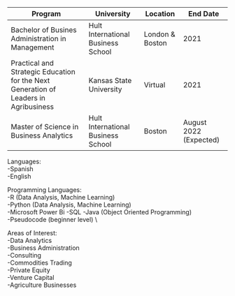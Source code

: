 | Program | University | Location | End Date |
| --- | --- | --- | --- |
| Bachelor of Busines Administration in Management | Hult International Business School | London & Boston | 2021 |
| Practical and Strategic Education for the Next Generation of Leaders in Agribusiness | Kansas State University  | Virtual | 2021 |
| Master of Science in Business Analytics | Hult International Business School | Boston | August 2022 (Expected) |



Languages:\
  -Spanish\
  -English

Programming Languages:\
  -R (Data Analysis, Machine Learning)\
  -Python (Data Analysis, Machine Learning)\
  -Microsoft Power Bi
  -SQL
  -Java (Object Oriented Programming)\
  -Pseudocode (beginner level) \

Areas of Interest:\
 -Data Analytics\
 -Business Administration\
 -Consulting\
 -Commodities Trading\
 -Private Equity\
 -Venture Capital\
 -Agriculture Businesses
